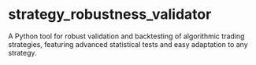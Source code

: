 # strategy_robustness_validator
A Python tool for robust validation and backtesting of algorithmic trading strategies, featuring advanced statistical tests and easy adaptation to any strategy.
